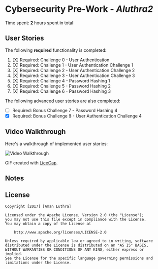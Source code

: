 # Cybersecurity Pre-Work - *Aluthra2*

Time spent: **2** hours spent in total

## User Stories

The following **required** functionality is completed:

1. [X]  Required: Challenge 0 - User Authentication
2. [X]  Required: Challenge 1 - User Authentication Challenge 1
3. [X]  Required: Challenge 2 - User Authentication Challenge 2
4. [X]  Required: Challenge 3 - User Authentication Challenge 3
5. [X]  Required: Challenge 4 - Password Hashing 1
6. [X]  Required: Challenge 5 - Password Hashing 2
7. [X]  Required: Challenge 6 - Password Hashing 3

The following advanced user stories are also completed:

* [ ]  Required: Bonus Challenge 7 - Password Hashing 4
* [X]  Required: Bonus Challenge 8 - User Authentication Challenge 4

## Video Walkthrough

Here's a walkthrough of implemented user stories:

<img src='http://i.imgur.com/CzIC9Ke.gifv' title='Video Walkthrough' width='' alt='Video Walkthrough' />

GIF created with [LiceCap](http://www.cockos.com/licecap/).

## Notes


## License

    Copyright [2017] [Aman Luthra]

    Licensed under the Apache License, Version 2.0 (the "License");
    you may not use this file except in compliance with the License.
    You may obtain a copy of the License at

        http://www.apache.org/licenses/LICENSE-2.0

    Unless required by applicable law or agreed to in writing, software
    distributed under the License is distributed on an "AS IS" BASIS,
    WITHOUT WARRANTIES OR CONDITIONS OF ANY KIND, either express or implied.
    See the License for the specific language governing permissions and
    limitations under the License.
